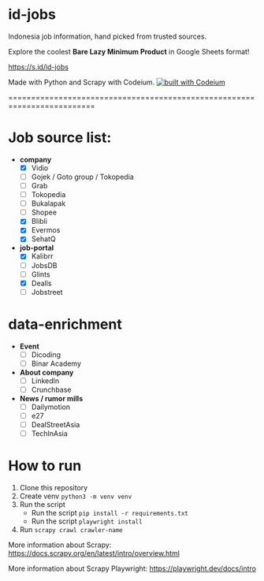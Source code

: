 # id-jobs
Indonesia job information, hand picked from trusted sources.

Explore the coolest **Bare Lazy Minimum Product** in Google Sheets format! 

https://s.id/id-jobs

Made with Python and Scrapy with Codeium.
[![built with Codeium](https://codeium.com/badges/main)](https://codeium.com)

=========================================================================

# Job source list:
- **company**
	- [X] Vidio
	- [ ] Gojek / Goto group / Tokopedia
	- [ ] Grab
	- [ ] Tokopedia
	- [ ] Bukalapak
	- [ ] Shopee
	- [X] Blibli
	- [X] Evermos
	- [X] SehatQ

- **job-portal**
	- [X] Kalibrr
	- [ ] JobsDB
	- [ ] Glints
	- [X] Dealls
	- [ ] Jobstreet

# data-enrichment
- **Event**
	- [ ] Dicoding
	- [ ] Binar Academy
- **About company**
	- [ ] LinkedIn
	- [ ] Crunchbase
- **News / rumor mills**
	-  [ ] Dailymotion
	-  [ ] e27
	-  [ ] DealStreetAsia
	-  [ ] TechInAsia

# How to run
1. Clone this repository
2. Create venv ```python3 -m venv venv```
3. Run the script
	- Run the script ```pip install -r requirements.txt```
	- Run the script ```playwright install```
4. Run ```scrapy crawl crawler-name```

More information about Scrapy: https://docs.scrapy.org/en/latest/intro/overview.html

More information about Scrapy Playwright: https://playwright.dev/docs/intro
